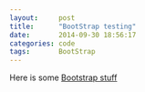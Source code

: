 ```yaml
---
layout:     post
title:      "BootStrap testing"
date:       2014-09-30 18:56:17
categories: code
tags:       BootStrap
---
```


Here is some [Bootstrap stuff][Bootstrap]

[Bootstrap]: http://willthamzizzle.github.io/test/BootStrapTest/index.html/
